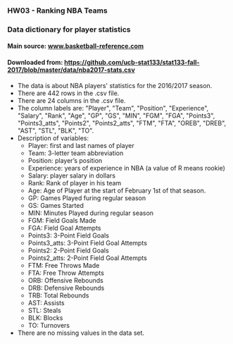 ### HW03 - Ranking NBA Teams
### Data dictionary for player statistics

#### Main source: www.basketball-reference.com
#### Downloaded from: https://github.com/ucb-stat133/stat133-fall-2017/blob/master/data/nba2017-stats.csv

* The data is about NBA players' statistics for the 2016/2017 season.
* There are 442 rows in the .csv file.
* There are 24 columns in the .csv file.
* The column labels are: "Player", "Team", "Position", "Experience", "Salary", "Rank", "Age", "GP", "GS", "MIN", "FGM", "FGA", "Points3", "Points3_atts", "Points2", "Points2_atts", "FTM", "FTA", "OREB", "DREB", "AST", "STL", "BLK", "TO".
* Description of variables:
    - Player: first and last names of player
    - Team: 3-letter team abbreviation
    - Position: player’s position
    - Experience: years of experience in NBA (a value of R means rookie)
    - Salary: player salary in dollars
    - Rank: Rank of player in his team
    - Age: Age of Player at the start of February 1st of that season.
    - GP: Games Played furing regular season
    - GS: Games Started
    - MIN: Minutes Played during regular season
    - FGM: Field Goals Made
    - FGA: Field Goal Attempts
    - Points3: 3-Point Field Goals
    - Points3_atts: 3-Point Field Goal Attempts
    - Points2: 2-Point Field Goals
    - Points2_atts: 2-Point Field Goal Attempts
    - FTM: Free Throws Made
    - FTA: Free Throw Attempts
    - ORB: Offensive Rebounds
    - DRB: Defensive Rebounds
    - TRB: Total Rebounds
    - AST: Assists
    - STL: Steals
    - BLK: Blocks
    - TO: Turnovers
* There are no missing values in the data set.